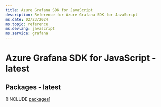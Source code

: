 ```yaml
---
title: Azure Grafana SDK for JavaScript
description: Reference for Azure Grafana SDK for JavaScript
ms.date: 02/23/2024
ms.topic: reference
ms.devlang: javascript
ms.service: grafana
---
```

# Azure Grafana SDK for JavaScript - latest
## Packages - latest
[!INCLUDE [packages](grafana-index.md)]